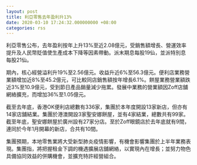 ```yaml
---
layout: post
title: 利亞零售去年盈利升13%
date: 2020-03-10 17:24:32.000000000 +08:00
categories: rss
---
```


利亞零售公布，去年盈利按年上升13%至近2.08億元，受銷售額增長、營運效率提升及人民幣貶值使生產成本下降等因素帶動。派末期息每股19仙，並派特別息每股21仙。

期內，核心經營溢利升19%至2.56億元。收益升近6%至56.3億元。便利店業務營業額增加近8%至45.2億元，可比較同店銷售額按年增長6.1%。餅屋業務營業額跌近3%至10.9億元，受到節日產品銷量減少拖累。發展中業務的營業額因Zoff店舖網絡擴充，而增加36%至1.05億元。

截至去年底，香港OK便利店總數有336家，集團於本年度開設13家新店，但亦有14家店舖結業。集團於港澳開設3家聖安娜餅屋，並有4家結業，總數共有99家。截至年底，聖安娜餅屋於廣州設有27家分店。至於Zoff眼鏡店於去年底就有9間，連同於今年1月開幕的新店，合共有10間。

集團預期，本地零售業將大受新型肺炎疫情影響，有機會影響集團於上半年業務表現。集團指，將把握租金下調的機遇擴展店舖網絡，以實現內在增長；並努力物色具備協同效益的併購機會，並擴充特許經營組合。
